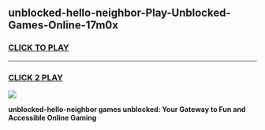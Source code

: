 
## unblocked-hello-neighbor-Play-Unblocked-Games-Online-17m0x
<h3>
<a href="https://premium76.site?title=unblocked-hello-neighbor&ref=25A">CLICK TO PLAY</a></h3>
<hr>

<h3>
<a href="https://premium76.site?title=unblocked-hello-neighbor&ref=25A">CLICK 2 PLAY</a>
  
</h3>

<a href="https://premium76.site?title=unblocked-hello-neighbor&ref=25A"><img src="https://clearcache.store/games.png"></a>


**unblocked-hello-neighbor games unblocked: Your Gateway to Fun and Accessible Online Gaming**
